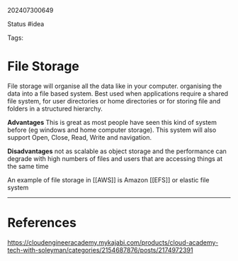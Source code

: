 202407300649

Status #idea

Tags:

# File Storage

File storage will organise all the data like in your computer. organising the data into a file based system. Best used when applications require a shared file system, for user directories or home directories or for storing file and folders in a structured hierarchy. 

**Advantages** This is great as most people have seen this kind of system before (eg windows and home computer storage). This system will also support Open, Close, Read, Write and navigation.

**Disadvantages** not as scalable as object storage and the performance can degrade with high numbers of files and users that are accessing things at the same time

An example of file storage in [[AWS]] is Amazon [[EFS]] or elastic file system

---
# References

https://cloudengineeracademy.mykajabi.com/products/cloud-academy-tech-with-soleyman/categories/2154687876/posts/2174972391